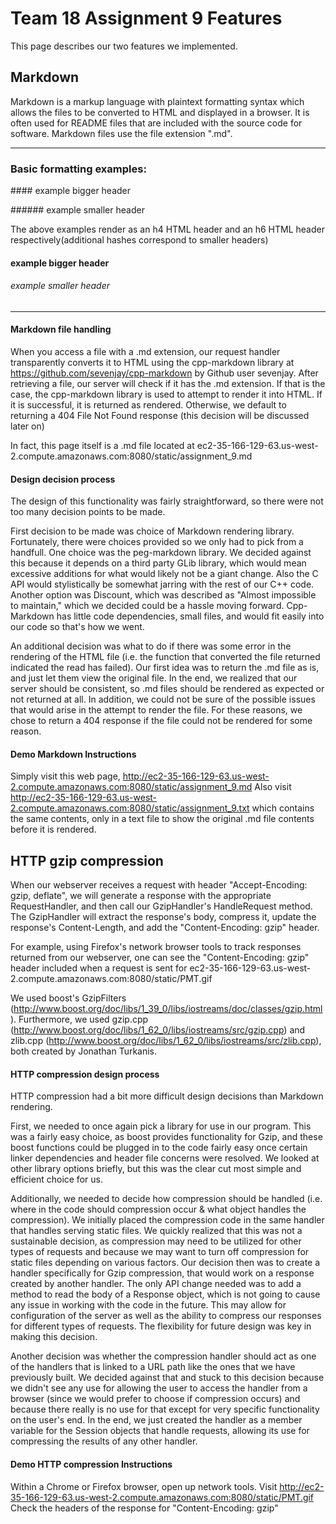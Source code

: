 # Team 18 Assignment 9 Features

This page describes our two features we implemented.

## Markdown

Markdown is a markup language with plaintext formatting syntax which allows the files to be converted to HTML and displayed in a browser. It is often used for README files that are included with the source code for software. Markdown files use the file extension ".md".

---
### Basic formatting examples:

\#\#\#\# example bigger header

\#\#\#\#\#\# example smaller header

The above examples render as an h4 HTML header and an h6 HTML header respectively(additional hashes correspond to smaller headers)

#### example bigger header
###### example smaller header

---

#### Markdown file handling

When you access a file with a .md extension, our request handler transparently converts it to HTML using the cpp-markdown library at https://github.com/sevenjay/cpp-markdown by Github user sevenjay. After retrieving a file, our server will check if it has the .md extension. If that is the case, the cpp-markdown library is used to attempt to render it into HTML. If it is successful, it is returned as rendered. Otherwise, we default to returning a 404 File Not Found response (this decision will be discussed later on)

In fact, this page itself is a .md file located at ec2-35-166-129-63.us-west-2.compute.amazonaws.com:8080/static/assignment_9.md

#### Design decision process

The design of this functionality was fairly straightforward, so there were not too many decision points to be made. 

First decision to be made was choice of Markdown rendering library. Fortunately, there were choices provided so we only had to pick from a handfull. One choice was the peg-markdown library. We decided against this because it depends on a third party GLib library, which would mean excessive additions for what would likely not be a giant change. Also the C API would stylistically be somewhat jarring with the rest of our C++ code. Another option was Discount, which was described as "Almost impossible to maintain," which we decided could be a hassle moving forward. Cpp-Markdown has little code dependencies, small files, and would fit easily into our code so that's how we went.

An additional decision was what to do if there was some error in the rendering of the HTML file (i.e. the function that converted the file returned indicated the read has failed). Our first idea was to return the .md file as is, and just let them view the original file. In the end, we realized that our server should be consistent, so .md files should be rendered as expected or not returned at all. In addition, we could not be sure of the possible issues that would arise in the attempt to render the file. For these reasons, we chose to return a 404 response if the file could not be rendered for some reason.

#### Demo Markdown Instructions
Simply visit this web page, http://ec2-35-166-129-63.us-west-2.compute.amazonaws.com:8080/static/assignment_9.md
Also visit http://ec2-35-166-129-63.us-west-2.compute.amazonaws.com:8080/static/assignment_9.txt which contains the same contents, only in a text file to show the original .md file contents before it is rendered.

## HTTP gzip compression

When our webserver receives a request with header "Accept-Encoding: gzip, deflate", we will generate a response with the appropriate RequestHandler, and then call our GzipHandler's HandleRequest method. The GzipHandler will extract the response's body, compress it, update the response's Content-Length, and add the "Content-Encoding: gzip" header.

For example, using Firefox's network browser tools to track responses returned from our webserver, one can see the "Content-Encoding: gzip" header included when a request is sent for ec2-35-166-129-63.us-west-2.compute.amazonaws.com:8080/static/PMT.gif

We used boost's GzipFilters (http://www.boost.org/doc/libs/1_39_0/libs/iostreams/doc/classes/gzip.html). Furthermore, we used gzip.cpp (http://www.boost.org/doc/libs/1_62_0/libs/iostreams/src/gzip.cpp) and zlib.cpp (http://www.boost.org/doc/libs/1_62_0/libs/iostreams/src/zlib.cpp), both created by Jonathan Turkanis.

#### HTTP compression design process

HTTP compression had a bit more difficult design decisions than Markdown rendering.

First, we needed to once again pick a library for use in our program. This was a fairly easy choice, as boost provides functionality for Gzip, and these boost functions could be plugged in to the code fairly easy once certain linker dependencies and header file concerns were resolved. We looked at other library options briefly, but this was the clear cut most simple and efficient choice for us.

Additionally, we needed to decide how compression should be handled (i.e. where in the code should compression occur & what object handles the compression). We initially placed the compression code in the same handler that handles serving static files. We quickly realized that this was not a sustainable decision, as compression may need to be utilized for other types of requests and because we may want to turn off compression for static files depending on various factors. Our decision then was to create a handler specifically for Gzip compression, that would work on a response created by another handler. The only API change needed was to add a method to read the body of a Response object, which is not going to cause any issue in working with the code in the future. This may allow for configuration of the server as well as the ability to compress our responses for different types of requests. The flexibility for future design was key in making this decision.

Another decision was whether the compression handler should act as one of the handlers that is linked to a URL path like the ones that we have previously built. We decided against that and stuck to this decision because we didn't see any use for allowing the user to access the handler from a browser (since we would prefer to choose if compression occurs) and because there really is no use for that except for very specific functionality on the user's end. In the end, we just created the handler as a member variable for the Session objects that handle requests, allowing its use for compressing the results of any other handler.

#### Demo HTTP compression Instructions
Within a Chrome or Firefox browser, open up network tools.
Visit http://ec2-35-166-129-63.us-west-2.compute.amazonaws.com:8080/static/PMT.gif
Check the headers of the response for "Content-Encoding: gzip"

